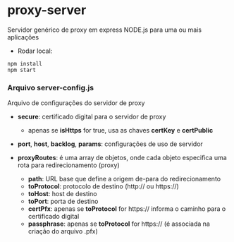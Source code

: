 # proxy-server

Servidor genérico de proxy em express NODE.js para uma ou mais aplicações

* Rodar local:
```
npm install
npm start
```

### Arquivo server-config.js

Arquivo de configurações do servidor de proxy

* **secure**: certificado digital para o servidor de proxy
    + apenas se **isHttps** for true, usa as chaves **certKey** e **certPublic**

* **port**, **host**, **backlog**, **params**: configurações de uso de servidor

* **proxyRoutes**: é uma array de objetos, onde cada objeto especifica uma rota para redirecionamento (proxy)
    + **path**: URL base que define a origem de-para do redirecionamento
    + **toProtocol**: protocolo de destino (http:// ou https://)
    + **toHost**: host de destino
    + **toPort**: porta de destino
    + **certPfx**: apenas se **toProtocol** for https:// informa o caminho para o certificado digital
   	+ **passphrase**: apenas se **toProtocol** for https:// (é associada na criação do arquivo .pfx)
